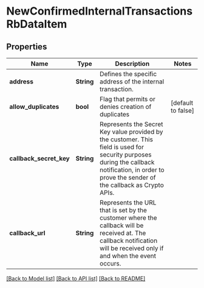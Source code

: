 # NewConfirmedInternalTransactionsRbDataItem

## Properties

Name | Type | Description | Notes
------------ | ------------- | ------------- | -------------
**address** | **String** | Defines the specific address of the internal transaction. | 
**allow_duplicates** | **bool** | Flag that permits or denies creation of duplicates | [default to false]
**callback_secret_key** | **String** | Represents the Secret Key value provided by the customer. This field is used for security purposes during the callback notification, in order to prove the sender of the callback as Crypto APIs. | 
**callback_url** | **String** | Represents the URL that is set by the customer where the callback will be received at. The callback notification will be received only if and when the event occurs. | 

[[Back to Model list]](../README.md#documentation-for-models) [[Back to API list]](../README.md#documentation-for-api-endpoints) [[Back to README]](../README.md)


